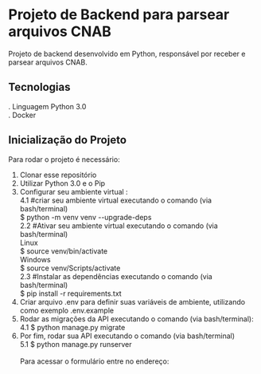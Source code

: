 # Projeto de Backend para parsear arquivos CNAB

Projeto de backend desenvolvido em Python, responsável por receber e parsear arquivos CNAB.

## Tecnologias

. Linguagem Python 3.0 </br>
. Docker</br>

## Inicialização do Projeto

Para rodar o projeto é necessário: </br>

1. Clonar esse repositório</br>
2. Utilizar Python 3.0 e o Pip </br>
3. Configurar seu ambiente virtual : </br>
   4.1 #criar seu ambiente virtual executando o comando (via bash/terminal)</br>
   $ python -m venv venv --upgrade-deps</br>
   2.2 #Ativar seu ambiente virtual executando o comando (via bash/terminal)</br>
   Linux</br>
   $ source venv/bin/activate</br>
   Windows</br>
   $ source venv/Scripts/activate</br>
   2.3 #Instalar as dependências executando o comando (via bash/terminal)</br>
   $ pip install -r requirements.txt</br>
4. Criar arquivo .env para definir suas variáveis de ambiente, utilizando como exemplo .env.example</br>
5. Rodar as migrações da API executando o comando (via bash/terminal): </br>
   4.1 $ python manage.py migrate </br>
6. Por fim, rodar sua API executando o comando (via bash/terminal) </br>
   5.1 $ python manage.py runserver</br>
   </br>
   Para acessar o formulário entre no endereço: </br>
